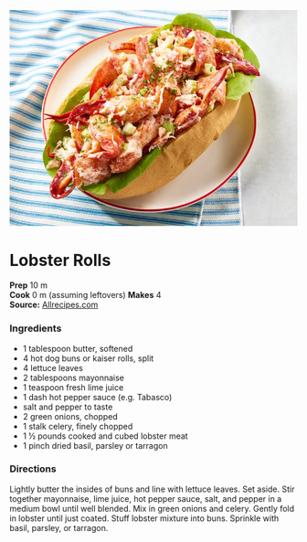 [![](/images/lobster-rolls.webp)](images/lobster-rolls.webpg)

#  Lobster Rolls

**Prep** 10 m  
**Cook** 0 m  (assuming leftovers)
**Makes** 4  
**Source:** [Allrecipes.com](https://www.allrecipes.com/recipe/98979/lobster-rolls/)

###  Ingredients

* 1 tablespoon butter, softened
* 4 hot dog buns or kaiser rolls, split
* 4 lettuce leaves
* 2 tablespoons mayonnaise
* 1 teaspoon fresh lime juice
* 1 dash hot pepper sauce (e.g. Tabasco)
* salt and pepper to taste
* 2 green onions, chopped
* 1 stalk celery, finely chopped
* 1 ½ pounds cooked and cubed lobster meat
* 1 pinch dried basil, parsley or tarragon

### Directions
Lightly butter the insides of buns and line with lettuce leaves. Set aside.
Stir together mayonnaise, lime juice, hot pepper sauce, salt, and pepper in a medium bowl until well blended.
Mix in green onions and celery.
Gently fold in lobster until just coated.
Stuff lobster mixture into buns. Sprinkle with basil, parsley, or tarragon.
